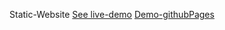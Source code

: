 Static-Website
[See live-demo](https://raw.githack.com/Cleverttech/ironSkydive/master/ironSkydive-temp.html)
[Demo-githubPages](https://cleverttech.github.io/ironSkydive)
